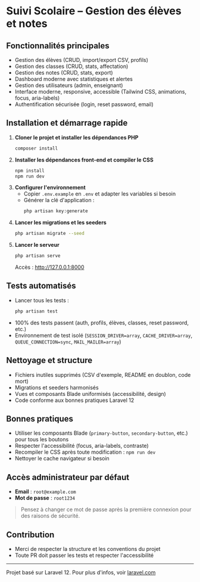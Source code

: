 # Suivi Scolaire – Gestion des élèves et notes

## Fonctionnalités principales

- Gestion des élèves (CRUD, import/export CSV, profils)
- Gestion des classes (CRUD, stats, affectation)
- Gestion des notes (CRUD, stats, export)
- Dashboard moderne avec statistiques et alertes
- Gestion des utilisateurs (admin, enseignant)
- Interface moderne, responsive, accessible (Tailwind CSS, animations, focus, aria-labels)
- Authentification sécurisée (login, reset password, email)

## Installation et démarrage rapide

1. **Cloner le projet et installer les dépendances PHP**
   ```bash
   composer install
   ```
2. **Installer les dépendances front-end et compiler le CSS**
   ```bash
   npm install
   npm run dev
   ```
3. **Configurer l'environnement**
   - Copier `.env.example` en `.env` et adapter les variables si besoin
   - Générer la clé d'application :
     ```bash
     php artisan key:generate
     ```
4. **Lancer les migrations et les seeders**
   ```bash
   php artisan migrate --seed
   ```
5. **Lancer le serveur**
   ```bash
   php artisan serve
   ```
   Accès : http://127.0.0.1:8000

## Tests automatisés

- Lancer tous les tests :
  ```bash
  php artisan test
  ```
- 100% des tests passent (auth, profils, élèves, classes, reset password, etc.)
- Environnement de test isolé (`SESSION_DRIVER=array`, `CACHE_DRIVER=array`, `QUEUE_CONNECTION=sync`, `MAIL_MAILER=array`)

## Nettoyage et structure

- Fichiers inutiles supprimés (CSV d'exemple, README en doublon, code mort)
- Migrations et seeders harmonisés
- Vues et composants Blade uniformisés (accessibilité, design)
- Code conforme aux bonnes pratiques Laravel 12

## Bonnes pratiques

- Utiliser les composants Blade (`primary-button`, `secondary-button`, etc.) pour tous les boutons
- Respecter l'accessibilité (focus, aria-labels, contraste)
- Recompiler le CSS après toute modification : `npm run dev`
- Nettoyer le cache navigateur si besoin

## Accès administrateur par défaut

- **Email** : `root@example.com`
- **Mot de passe** : `root1234`  
> Pensez à changer ce mot de passe après la première connexion pour des raisons de sécurité.

## Contribution

- Merci de respecter la structure et les conventions du projet
- Toute PR doit passer les tests et respecter l'accessibilité

---

Projet basé sur Laravel 12. Pour plus d'infos, voir [laravel.com](https://laravel.com) 